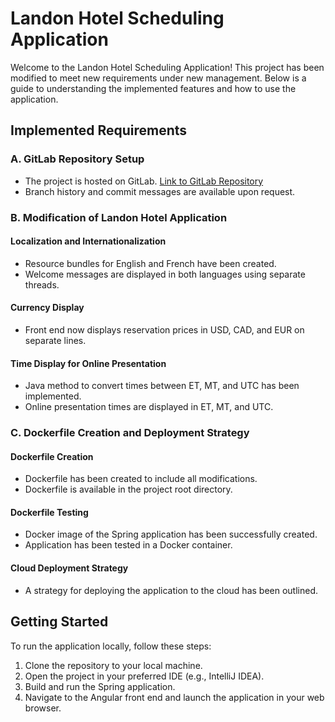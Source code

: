 # Landon Hotel Scheduling Application

Welcome to the Landon Hotel Scheduling Application! This project has been modified to meet new requirements under new management. Below is a guide to understanding the implemented features and how to use the application.

## Implemented Requirements

### A. GitLab Repository Setup
- The project is hosted on GitLab. [Link to GitLab Repository]([#](https://gitlab.com/wgu-gitlab-environment/student-repos/yma14/d387-advanced-java.git))
- Branch history and commit messages are available upon request.

### B. Modification of Landon Hotel Application

#### Localization and Internationalization
- Resource bundles for English and French have been created.
- Welcome messages are displayed in both languages using separate threads.

#### Currency Display
- Front end now displays reservation prices in USD, CAD, and EUR on separate lines.

#### Time Display for Online Presentation
- Java method to convert times between ET, MT, and UTC has been implemented.
- Online presentation times are displayed in ET, MT, and UTC.

### C. Dockerfile Creation and Deployment Strategy

#### Dockerfile Creation
- Dockerfile has been created to include all modifications.
- Dockerfile is available in the project root directory.

#### Dockerfile Testing
- Docker image of the Spring application has been successfully created.
- Application has been tested in a Docker container.

#### Cloud Deployment Strategy
- A strategy for deploying the application to the cloud has been outlined.

## Getting Started
To run the application locally, follow these steps:
1. Clone the repository to your local machine.
2. Open the project in your preferred IDE (e.g., IntelliJ IDEA).
3. Build and run the Spring application.
4. Navigate to the Angular front end and launch the application in your web browser.
